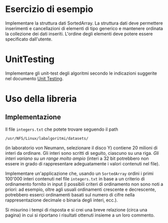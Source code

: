# Esercizio di esempio

Implementare la struttura dati SortedArray. La struttura dati deve permettere inserimenti e cancellazioni di elementi di tipo generico e mantenere ordinata la collezione dei dati inseriti. L'ordine degli elementi deve potere essere specificato dall'utente.

# UnitTesting

Implementare gli unit-test degli algoritmi secondo le indicazioni suggerite nel documento [Unit Testing](UnitTesting.md).

# Uso della libreria

## Implementazione

Il file `integers.txt` che potete trovare seguendo il path

    /usr/NFS/Linux/labalgoritmi/datasets/

(in laboratorio von Neumann, selezionare il disco Y) contiene 20 milioni di interi da ordinare. Gli interi sono scritti di seguito, ciascuno su una riga. *Gli interi variano su un range molto ampio* (interi a 32 bit potrebbero non essere in grado di rappresentare adeguatamente i valori contenuti nel file).

Implementare un'applicazione che, usando un `SortedArray` ordini i primi 100'000 interi contenuti nel file `integers.txt` in base a un criterio di ordinamento fornito in input (i possibili criteri di ordinamento non sono noti a priori: ad esempio, oltre agli usuali ordinamenti crescente e decrescente, potrebbero esserci ordinamenti basati sul numero di cifre nella rappresentazione decimale o binaria degli interi, ecc.).

Si misurino i tempi di risposta e si crei una breve relazione (circa una pagina) in cui si riportano i risultati ottenuti insieme a un loro commento.
